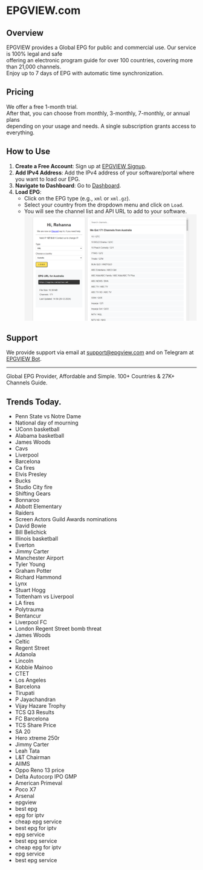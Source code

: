 # EPGVIEW.com



## Overview
EPGVIEW provides a Global EPG for public and commercial use. Our service is 100% legal and safe\
offering an electronic program guide for over 100 countries, covering more than 21,000 channels.\
Enjoy up to 7 days of EPG with automatic time synchronization.

## Pricing
We offer a free 1-month trial. \
After that, you can choose from monthly, 3-monthly, 7-monthly, or annual plans \
depending on your usage and needs. A single subscription grants access to everything.

## How to Use
1. **Create a Free Account**: Sign up at [EPGVIEW Signup](https://epgview.com/signup.php).
2. **Add IPv4 Address**: Add the IPv4 address of your software/portal where you want to load our EPG.
3. **Navigate to Dashboard**: Go to [Dashboard](https://epgview.com/dashboard.php).
4. **Load EPG**:
   - Click on the EPG type (e.g., `xml` or `xml.gz`).
   - Select your country from the dropdown menu and click on `Load`.
   - You will see the channel list and API URL to add to your software.
![EPGVIEW](img/dashboard.png)
## Support
We provide support via email at [support@epgview.com](mailto:support@epgview.com) and on Telegram at [EPGVIEW Bot](https://t.me/epgview_bot).

---

Global EPG Provider, Affordable and Simple. 100+ Countries & 27K+ Channels Guide.

## Trends Today.

- Penn State vs Notre Dame
- National day of mourning
- UConn basketball
- Alabama basketball
- James Woods
- Cavs
- Liverpool
- Barcelona
- Ca fires
- Elvis Presley
- Bucks
- Studio City fire
- Shifting Gears
- Bonnaroo
- Abbott Elementary
- Raiders
- Screen Actors Guild Awards nominations
- David Bowie
- Bill Belichick
- Illinois basketball
- Everton
- Jimmy Carter
- Manchester Airport
- Tyler Young
- Graham Potter
- Richard Hammond
- Lynx
- Stuart Hogg
- Tottenham vs Liverpool
- LA fires
- Polytrauma
- Bentancur
- Liverpool FC
- London Regent Street bomb threat
- James Woods
- Celtic
- Regent Street
- Adanola
- Lincoln
- Kobbie Mainoo
- CTET
- Los Angeles
- Barcelona
- Tirupati
- P Jayachandran
- Vijay Hazare Trophy
- TCS Q3 Results
- FC Barcelona
- TCS Share Price
- SA 20
- Hero xtreme 250r
- Jimmy Carter
- Leah Tata
- L&T Chairman
- AIIMS
- Oppo Reno 13 price
- Delta Autocorp IPO GMP
- American Primeval
- Poco X7
- Arsenal
- epgview
- best epg
- epg for iptv
- cheap epg service
- best epg for iptv
- epg service
- best epg service
- cheap epg for iptv
- epg service
- best epg service
